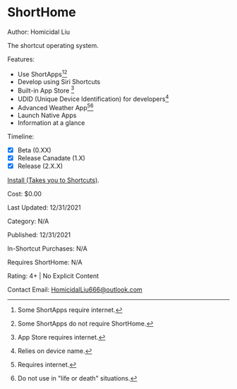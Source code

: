 # ShortHome
Author: Homicidal Liu

The shortcut operating system.

Features:

- Use ShortApps[^1][^2]
- Develop using Siri Shortcuts
- Built-in App Store [^3]
- UDID (Unique Device Identification) for developers[^4]
- Advanced Weather App[^5][^6]
- Launch Native Apps
- Information at a glance

Timeline:
- [x] Beta (0.XX)
- [X] Release Canadate (1.X)
- [x] Release (2.X.X)

[^1]: Some ShortApps require internet.
[^2]: Some ShortApps do not require ShortHome.
[^3]: App Store requires internet.
[^4]: Relies on device name.
[^5]: Requires internet.
[^6]: Do not use in "life or death" situations.

[Install (Takes you to Shortcuts)](https://www.icloud.com/shortcuts/4dec154b37874d358d0feb1a01be267a).

Cost: $0.00

Last Updated: 12/31/2021

Category: N/A

Published: 12/31/2021

In-Shortcut Purchases: N/A

Requires ShortHome: N/A

Rating: 4+ | No Explicit Content

Contact Email: HomicidalLiu666@outlook.com

